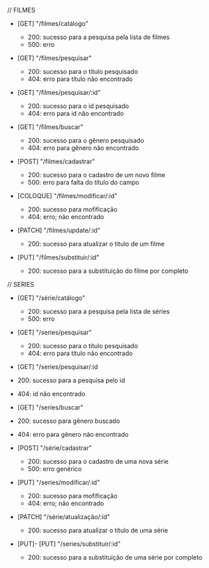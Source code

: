 // FILMES
- [GET] "/filmes/catálogo"
    - 200: sucesso para a pesquisa pela lista de filmes
    - 500: erro

- [GET] "/filmes/pesquisar"
    - 200: sucesso para o título pesquisado
    - 404: erro para título não encontrado

- [GET] "/filmes/pesquisar/:id"
    - 200: sucesso para o id pesquisado
    - 404: erro para id não encontrado

- [GET] "/filmes/buscar"
    - 200: sucesso para o gênero pesquisado
    - 404: erro para gênero não encontrado

- [POST] "/filmes/cadastrar"
    - 200: sucesso para o cadastro de um novo filme
    - 500: erro para falta do título do campo

- [COLOQUE] "/filmes/modificar/:id"
   - 200: sucesso para mofificação
   - 404: erro; não encontrado

- [PATCH] "/filmes/update/:id"
    - 200: sucesso para atualizar o título de um filme

- [PUT] "/filmes/substituir/:id"
   - 200: sucesso para a substituição do filme por completo






// SERIES
- [GET] "/série/catálogo"
    - 200: sucesso para a pesquisa pela lista de séries
    - 500: erro

- [GET] "/series/pesquisar"
   - 200: sucesso para o título pesquisado
   - 404: erro para título não encontrado

- [GET] "/series/pesquisar/:id
- 200: sucesso para a pesquisa pelo id
- 404: id não encontrado

- [GET] "/series/buscar"
- 200: sucesso para gênero buscado
- 404: erro para gênero não encontrado

- [POST] "/série/cadastrar"
    - 200: sucesso para o cadastro de uma nova série
    - 500: erro genérico

- [PUT] "/series/modificar/:id"
   - 200: sucesso para mofificação
   - 404: erro; não encontrado

- [PATCH] "/série/atualização/:id"
    - 200: sucesso para atualizar o título de uma série

- [PUT]- [PUT] "/series/substituir/:id"
   - 200: sucesso para a substituição de uma série por completo